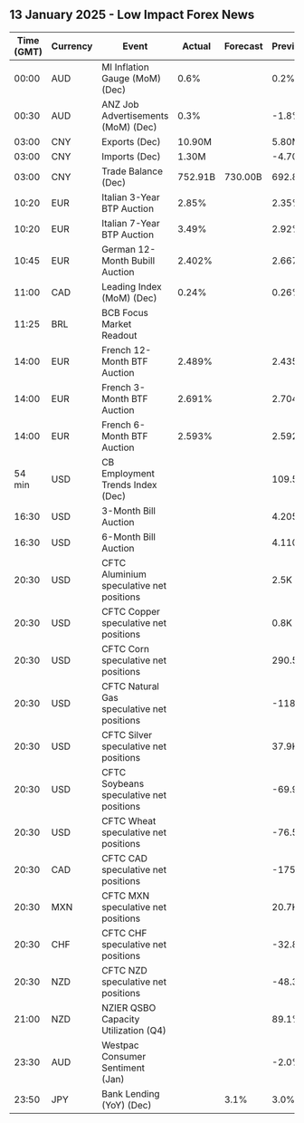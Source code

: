 ## 13 January 2025 - Low Impact Forex News

| Time (GMT) | Currency | Event | Actual | Forecast | Previous |
|------|----------|-------|--------|----------|----------|
| 00:00 | AUD | MI Inflation Gauge (MoM) (Dec) | 0.6% |  | 0.2% |
| 00:30 | AUD | ANZ Job Advertisements (MoM) (Dec) | 0.3% |  | -1.8% |
| 03:00 | CNY | Exports (Dec) | 10.90M |  | 5.80M |
| 03:00 | CNY | Imports (Dec) | 1.30M |  | -4.70M |
| 03:00 | CNY | Trade Balance (Dec) | 752.91B | 730.00B | 692.80B |
| 10:20 | EUR | Italian 3-Year BTP Auction | 2.85% |  | 2.35% |
| 10:20 | EUR | Italian 7-Year BTP Auction | 3.49% |  | 2.92% |
| 10:45 | EUR | German 12-Month Bubill Auction | 2.402% |  | 2.667% |
| 11:00 | CAD | Leading Index (MoM) (Dec) | 0.24% |  | 0.26% |
| 11:25 | BRL | BCB Focus Market Readout |  |  |  |
| 14:00 | EUR | French 12-Month BTF Auction | 2.489% |  | 2.435% |
| 14:00 | EUR | French 3-Month BTF Auction | 2.691% |  | 2.704% |
| 14:00 | EUR | French 6-Month BTF Auction | 2.593% |  | 2.592% |
| 54 min | USD | CB Employment Trends Index (Dec) |  |  | 109.55 |
| 16:30 | USD | 3-Month Bill Auction |  |  | 4.205% |
| 16:30 | USD | 6-Month Bill Auction |  |  | 4.110% |
| 20:30 | USD | CFTC Aluminium speculative net positions |  |  | 2.5K |
| 20:30 | USD | CFTC Copper speculative net positions |  |  | 0.8K |
| 20:30 | USD | CFTC Corn speculative net positions |  |  | 290.5K |
| 20:30 | USD | CFTC Natural Gas speculative net positions |  |  | -118.1K |
| 20:30 | USD | CFTC Silver speculative net positions |  |  | 37.9K |
| 20:30 | USD | CFTC Soybeans speculative net positions |  |  | -69.9K |
| 20:30 | USD | CFTC Wheat speculative net positions |  |  | -76.5K |
| 20:30 | CAD | CFTC CAD speculative net positions |  |  | -175.7K |
| 20:30 | MXN | CFTC MXN speculative net positions |  |  | 20.7K |
| 20:30 | CHF | CFTC CHF speculative net positions |  |  | -32.8K |
| 20:30 | NZD | CFTC NZD speculative net positions |  |  | -48.3K |
| 21:00 | NZD | NZIER QSBO Capacity Utilization (Q4) |  |  | 89.1% |
| 23:30 | AUD | Westpac Consumer Sentiment (Jan) |  |  | -2.0% |
| 23:50 | JPY | Bank Lending (YoY) (Dec) |  | 3.1% | 3.0% |
